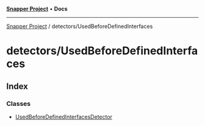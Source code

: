 [**Snapper Project**](../../README.md) • **Docs**

***

[Snapper Project](../../README.md) / detectors/UsedBeforeDefinedInterfaces

# detectors/UsedBeforeDefinedInterfaces

## Index

### Classes

- [UsedBeforeDefinedInterfacesDetector](classes/UsedBeforeDefinedInterfacesDetector.md)
